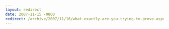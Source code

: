 ```yaml
---
layout: redirect
date: 2007-11-15 -0800
redirect: /archive/2007/11/16/what-exactly-are-you-trying-to-prove.aspx/
---
```

